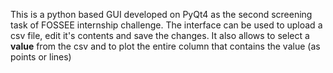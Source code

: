 This is a python based GUI developed on PyQt4 as the second screening task of FOSSEE internship challenge. The interface can be used to upload a csv file, edit it's contents and save the changes. It also allows to select a **value** from the csv and to plot the entire column that contains the value (as points or lines)